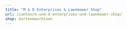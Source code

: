 ```yaml
---
title: "M & D Enterprises & Lawnmower Shop"
url: /canton/m-und-d-enterprises-und-lawnmower-shop/
shop: Gartenmaschinen
---
```

